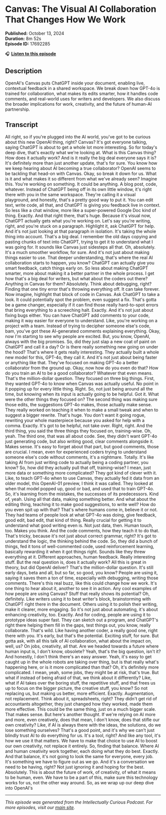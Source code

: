 # Canvas: The Visual AI Collaboration That Changes How We Work

**Published:** October 13, 2024  
**Duration:** 8m 52s  
**Episode ID:** 17692285

🎧 **[Listen to this episode](https://intellectuallycurious.buzzsprout.com/2529712/episodes/17692285-canvas-the-visual-ai-collaboration-that-changes-how-we-work)**

## Description

OpenAI's Canvas puts ChatGPT inside your document, enabling live, contextual feedback in a shared workspace. We break down how GPT-4o is trained for collaboration, what makes its edits smarter, how it handles code comments, and real-world uses for writers and developers. We also discuss the broader implications for work, creativity, and the future of human-AI partnership.

## Transcript

All right, so if you're plugged into the AI world, you've got to be curious about this new OpenAI thing, right? Canvas? It's got everyone talking, saying ChatGPT is about to get a whole lot more interesting. So for today's deep dive, that's exactly what we're looking at. What is this Canvas thing? How does it actually work? And is it really the big deal everyone says it is? It's definitely more than just another update, that's for sure. You know how we keep hearing about AI becoming a true collaborator? OpenAI seems to be tackling that head-on with Canvas. Okay, so break it down for us. What is it and what makes it so different from what we've already seen? Imagine this. You're working on something. It could be anything. A blog post, code, whatever. Instead of ChatGPT being off in its own little window, it's right there with you in the same workspace. They're calling it a visual playground, and honestly, that's a pretty good way to put it. You can edit text, write code, all that, and ChatGPT is giving you feedback live in context. So less like a chat window, more like a super-powered Google Doc kind of thing. Exactly. And that right there, that's huge. Because it's visual now, ChatGPT actually gets what you're working on. Let's say you're writing, right, and you're stuck on a paragraph. Highlight it, ask ChatGPT for help. And it's not just looking at that paragraph in isolation. It's taking the whole thing into account. That's a big deal. I remember the old days copying and pasting chunks of text into ChatGPT, trying to get it to understand what I was going for. It sounds like Canvas just sidesteps all that. Oh, absolutely. It's a much smoother workflow, for sure. And it's not just about making things easier to use. That deeper understanding, that's where the real AI collaboration starts to happen, you know? ChatGPT can actually give you smart feedback, catch things early on. So less about making ChatGPT smarter, more about making it a better partner in the whole process. I get how that's a big deal for writers, but what about the coders out there? Anything in Canvas for them? Absolutely. Think about debugging, right? Finding that one tiny error that's throwing everything off. It can take forever. Now imagine, highlight that block of code in Canvas. Ask ChatGPT to take a look. It could potentially spot the problem, even suggest a fix. That's gotta be a game changer, especially if it can find those really hard-to-spot errors that bring everything to a screeching halt. Exactly. And it's not just about fixing bugs either. You can have ChatGPT add comments to your code, making it way easier for everyone to understand. Like, you're working on a project with a team. Instead of trying to decipher someone else's code, bam, you've got these AI-generated comments explaining everything. Okay, now I'm starting to see why people are excited. But, you know, OpenAI, always with the big promises. So, did they just slap a new coat of paint on ChatGPT and call it a day? Or is there really something new going on under the hood? That's where it gets really interesting. They actually built a whole new model for this, GPT-4o, they call it. And it's not just about being faster or anything like that. They've focused on making GPT-4o a better collaborator from the ground up. Okay, now how do you even do that? How do you train an AI to be a good collaborator? Whatever that even means. That's the million-dollar question. They focused on three big things. First, they wanted GPT-4o to know when Canvas was actually useful. No point in it popping up for every little thing. Right. So, not just being around all the time, but knowing when its input is actually going to be helpful. Got it. What were the other things they focused on? The second thing was making sure those edits, the suggestions GPT-4o makes, those actually make sense. They really worked on teaching it when to make a small tweak and when to suggest a bigger rewrite. That's huge. You don't want it going rogue, rewriting your whole masterpiece because you asked for help with a comma. Exactly. It's got to be helpful, not take over. Right, right. And the third thing, you said the three things they focused on, training-wise. Oh, yeah. The third one, that was all about code. See, they didn't want GPT-4o just generating code, but also writing good, clear comments alongside it. Makes sense. It's easy to forget about that part, but good comments, those are crucial. I mean, even for experienced coders trying to understand someone else's code without comments, it's a nightmare. Totally. It's like taking AI from just writing code to actually being a coding partner, you know? So, how did they actually pull that off, training-wise? I mean, just more data or something more complicated? They got kind of clever with it. Like, to teach GPT-4o when to use Canvas, they actually fed it data from an older model, this OpenAI-01 preview, I think it was called. They looked at when that model popped up, good or bad, and used that to train GPT-4o. So, it's learning from the mistakes, the successes of its predecessors. Kind of, yeah. Using all that data, making something better. And what about the editing thing, teaching it to make good suggestions, to write well? How do you even spit up with that? That's where humans come in, believe it or not. They had teams of people look at what GPT-4o was doing, give feedback, good edit, bad edit, that kind of thing. Really crucial for getting it to understand what good writing even is. Not just data, then. Human touch, too. Makes you think. And the code comments, how they teach it to do that. That's tricky, because it's not just about correct grammar, right? It's got to understand the logic, the thinking behind the code. So, they did a bunch of things, fed it tons of well-commented code, used reinforcement learning, basically rewarding it when it got things right. Sounds like they threw everything at it. Different approaches, human feedback. Really interesting stuff. But the real question is, does it actually work? All this is great in theory, but did OpenAI deliver? That's the million-dollar question. It's still early days, beta and all, but so far, so good, you know? People are using it, saying it saves them a ton of time, especially with debugging, writing those comments. There's this real buzz, like this could change how we work. It's one thing to hear about it, another to see it in action. Any cool examples of how people are using Canvas? Stuff that really shows its potential? Oh, definitely. Like writers using it to beat writer's block, brainstorming with ChatGPT right there in the document. Others using it to polish their writing, make it clearer, more engaging. So it's not just about automating, it's about enhancing creativity, too. Exactly. And for coding, people are using it to prototype ideas super fast. They can sketch out a program, and ChatGPT's right there helping them fill in the gaps, test things out, you know, really collaborate. That's wild. Like having another coder, a really good one, right there with you. It's early, but that's the potential. Exciting stuff, for sure. But gotta ask, with all this talk of AI collaboration, what about the impact on, well, us? On jobs, creativity, all that. Are we headed towards a future where human input is, I don't know, obsolete? Yeah, that's the big question, isn't it? And honestly, I don't think there's an easy answer. Yeah, it's easy to get caught up in the whole robots are taking over thing, but is that really what's happening here, or is it more complicated than that? Oh, it's definitely more complicated. I mean, yeah, some jobs, they might be at risk, that's true. But what if instead of being afraid of that, we think about it differently? Like, what if AI takes over the boring stuff, the repetitive stuff, and that frees us up to focus on the bigger picture, the creative stuff, you know? So not replacing us, but making us better, more efficient. Exactly. Augmentation, not replacement. Think about it, spreadsheets, right? They didn't get rid of accountants altogether, they just changed how they worked, made them more effective. This could be the same thing, just on a much bigger scale. That makes sense. But here's another thought. If we're relying on AI more and more, even creatively, does that mean, I don't know, does that stifle our own creativity? Like, if AI is always there with the ideas, the solutions, do we lose something ourselves? That's a good point, and it's why we can't just blindly trust AI to do everything for us. It's a tool, right? And like any tool, it's how we use it that matters. We have to make that choice to use AI to boost our own creativity, not replace it entirely. So, finding that balance. Where AI and human creativity work together, each doing what they do best. Exactly. And that balance, it's not going to look the same for everyone, every job. It's something we have to figure out as we go. And it's a conversation we need to be having, right? Not just ignoring it and hoping for the best. Absolutely. This is about the future of work, of creativity, of what it means to be human, even. We have to be a part of this, make sure this technology works for us, not the other way around. So, as we wrap up our deep dive into OpenAI's

---
*This episode was generated from the Intellectually Curious Podcast. For more episodes, visit our [main site](https://intellectuallycurious.buzzsprout.com).*
